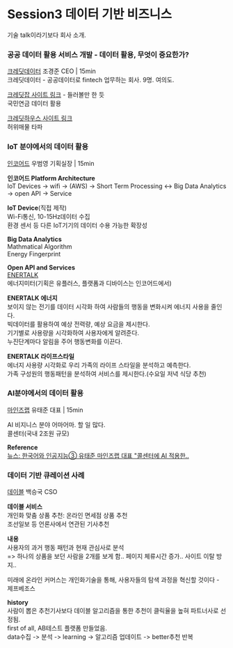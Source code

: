 # Session3 데이터 기반 비즈니스
기술 talk이라기보다 회사 소개.

### 공공 데이터 활용 서비스 개발 - 데이터 활용, 무엇이 중요한가?
[크레딧데이터](http://kreditdata.com/) 조경준 CEO | 15min  
크레딧데이터 - 공공데이터로 fintech 업무하는 회사. 9명. 여의도.

[크레딧잡 사이트 링크](https://kreditjob.com/) - 들러볼만 한 듯  
국민연금 데이터 활용

[크레딧하우스 사이트 링크](https://kredithouse.com/)  
허위매물 타파  
  
  
### IoT 분야에서의 데이터 활용
[인코어드](http://www.enertalk.com/) 우범영 기획실장 | 15min

**인코어드 Platform Architecture**  
IoT Devices -> wifi -> (AWS) -> Short Term Processing <-> Big Data Analytics -> open API -> Service

**IoT Device**(직접 제작)  
Wi-Fi통신, 10-15Hz데이터 수집  
환경 센서 등 다른 IoT기기의 데이터 수용 가능한 확장성

**Big Data Analytics**  
Mathmatical Algorithm  
Energy Fingerprint

**Open API and Services**  
[ENERTALK](http://www.enertalk.com/)  
에너지미터(기획은 유플러스, 플랫폼과 디바이스는 인코어드에서)

**ENERTALK 에너지**   
보이지 않는 전기를 데이터 시각화 하여 사람들의 행동을 변화시켜 에너지 사용을 줄인다.  
빅데이터를 활용하여 예상 전력량, 예상 요금을 제시한다.  
기기별로 사용량을 시각화하여 사용자에게 알려준다.  
누진단계마다 알림을 주어 행동변화를 이끈다.  

**ENERTALK 라이프스타일**   
에너지 사용량 시각화로 우리 가족의 라이프 스타일을 분석하고 예측한다.  
가족 구성원의 행동패턴을 분석하여 서비스를 제시한다.(수요일 저녁 식당 추천)  
  
  
### AI분야에서의 데이터 활용
[마인즈랩](http://mindslab.ai/) 유태준 대표 | 15min

AI 비지니스 분야 어마어마. 할 일 많다.  
콜센터(국내 2조원 규모)  

**Reference**  
[뉴스: 한국어와 인공지능③ 유태준 마인즈랩 대표 "콜센터에 AI 적용한..](http://biz.chosun.com/site/data/html_dir/2016/09/20/2016092002046.html)
  
  
### 데이터 기반 큐레이션 사례
[데이블](http://dable.io/) 백승국 CSO

**데이블 서비스**  
개인화 맞춤 상품 추천: 온라인 면세점 상품 추천  
조선일보 등 언론사에서 연관된 기사추천  

**내용**  
사용자의 과거 행동 패턴과 현재 관심사로 분석  
=> 하나의 상품을 보던 사람을 2개를 보게 함.. 페이지 체류시간 증가.. 사이트 이탈 방지..  

미래에 온라인 커머스는 개인화기술을 통해, 사용자들의 탐색 과정을 혁신할 것이다 - 제프베조스 

**history**  
사람이 뽑은 추천기사보다 데이블 알고리즘을 통한 추천이 클릭율을 높혀 파트너사로 선정됨.  
first of all, AB테스트 플랫폼 만들었음.  
data수집 -> 분석 -> learning -> 알고리즘 업데이트 -> better추천 반복    
